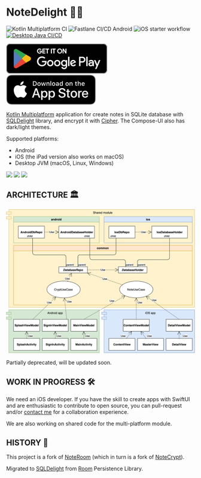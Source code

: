 # NoteDelight 📝🔐

![Kotlin Multiplatform CI](https://github.com/softartdev/NoteDelight/workflows/Kotlin%20Multiplatform%20CI/badge.svg)
![Fastlane CI/CD Android](https://github.com/softartdev/NoteDelight/workflows/Fastlane%20CI/CD%20Android/badge.svg)
![iOS starter workflow](https://github.com/softartdev/NoteDelight/workflows/iOS%20starter%20workflow/badge.svg)
[![Desktop Java CI/CD](https://github.com/softartdev/NoteDelight/actions/workflows/desktop.yaml/badge.svg)](https://github.com/softartdev/NoteDelight/actions/workflows/desktop.yaml)

[![google_play_badge](screenshoots/badge-google-play.svg)](https://play.google.com/store/apps/details?id=com.softartdev.noteroom)
[![app_store_badge](screenshoots/badge-app-store.svg)](https://apps.apple.com/ge/app/note-delight/id6444444290)

[Kotlin Multiplatform](https://kotlinlang.org/lp/mobile/) application for create notes in SQLite
database with [SQLDelight](https://github.com/cashapp/sqldelight) library, and encrypt it
with [Cipher](https://www.zetetic.net/sqlcipher/). The Compose-UI also has dark/light themes.

Supported platforms:
- Android
- iOS (the iPad version also works on macOS)
- Desktop JVM (macOS, Linux, Windows)

<img src="https://github.com/softartdev/NoteDelight/raw/master/screenshoots/demo_android.gif" height="447" />    <img src="https://github.com/softartdev/NoteDelight/raw/master/screenshoots/demo_ios.gif" height="447" />    <img src="https://raw.githubusercontent.com/softartdev/NoteDelight/master/screenshoots/demo_desktop.gif" height="447" />

## ARCHITECTURE 🏛

![Architecture blueprint for this project](screenshoots/architecture.png)

Partially deprecated, will be updated soon.

## WORK IN PROGRESS 🛠

We need an iOS developer. If you have the skill to create apps with SwiftUI and are enthusiastic to
contribute to open source, you can pull-request and/or [contact me](https://t.me/Archi_bald) for a
collaboration experience.

We are also working on shared code for the multi-platform module.

## HISTORY 📜

This project is a fork of [NoteRoom](https://github.com/softartdev/NoteRoom) (which in turn is a
fork of [NoteCrypt](https://github.com/softartdev/NoteCrypt)).

Migrated to [SQLDelight](https://github.com/cashapp/sqldelight)
from [Room](https://developer.android.com/topic/libraries/architecture/room) Persistence Library.
